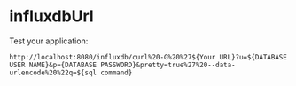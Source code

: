 # influxdbUrl
Test your application:
```
http://localhost:8080/influxdb/curl%20-G%20%27${Your URL}?u=${DATABASE USER NAME}&p={DATABASE PASSWORD}&pretty=true%27%20--data-urlencode%20%22q=${sql command}
```
